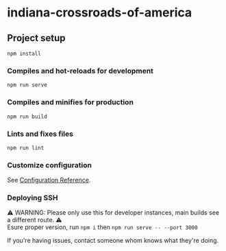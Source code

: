 # indiana-crossroads-of-america

## Project setup
```
npm install
```

### Compiles and hot-reloads for development
```
npm run serve
```

### Compiles and minifies for production
```
npm run build
```

### Lints and fixes files
```
npm run lint
```

### Customize configuration
See [Configuration Reference](https://cli.vuejs.org/config/).


### Deploying SSH 
⚠ WARNING: Please only use this for developer instances, main builds see a different route. ⚠
<br />
Esure proper version, run ``npm i`` then ``npm run serve -- --port 3000
``

If you're having issues, contact someone whom knows what they're doing.

